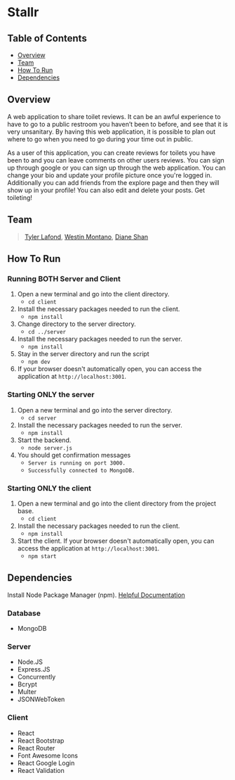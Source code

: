 # Stallr

## Table of Contents

- [Overview](#overview)
- [Team](#team)
- [How To Run](#how-to-run)
- [Dependencies](#dependencies)

## Overview

A web application to share toilet reviews. It can be an awful experience to have to go to a public restroom you haven’t been to before, and see that it is very unsanitary. By having this web application, it is possible to plan out where to go when you need to go during your time out in public.

As a user of this application, you can create reviews for toilets you have been to and you can leave comments on other users reviews. You can sign up through google or you can sign up through the web application. You can change your bio and update your profile picture once you're logged in. Additionally you can add friends from the explore page and then they will show up in your profile! You can also edit and delete your posts. Get toileting!

## Team

>[Tyler Lafond](https://github.com/Tyler-Lafond), [Westin Montano](https://github.com/westinm01), [Diane Shan](https://github.com/dianeshan)

## How To Run

### Running BOTH Server and Client

1. Open a new terminal and go into the client directory.
    - `cd client`
2. Install the necessary packages needed to run the client.
    - `npm install`
3. Change directory to the server directory.
    - `cd ../server`
4. Install the necessary packages needed to run the server.
    - `npm install`
5. Stay in the server directory and run the script
    - `npm dev`
6. If your browser doesn't automatically open, you can access the application at `http://localhost:3001`.

### Starting ONLY the server

1. Open a new terminal and go into the server directory.
    - `cd server`
2. Install the necessary packages needed to run the server.
    - `npm install`
3. Start the backend.
    - `node server.js`
4. You should get confirmation messages
    - `Server is running on port 3000.`
    - `Successfully connected to MongoDB.`

### Starting ONLY the client

1. Open a new terminal and go into the client directory from the project base.
    - `cd client`
2. Install the necessary packages needed to run the client.
    - `npm install`
3. Start the client. If your browser doesn't automatically open, you can access the application at `http://localhost:3001`.
    - `npm start`

## Dependencies

Install Node Package Manager (npm). [Helpful Documentation](https://www.npmjs.com/get-npm)

### Database

- MongoDB

### Server

- Node.JS
- Express.JS
- Concurrently
- Bcrypt
- Multer
- JSONWebToken

### Client

- React
- React Bootstrap
- React Router
- Font Awesome Icons
- React Google Login
- React Validation

